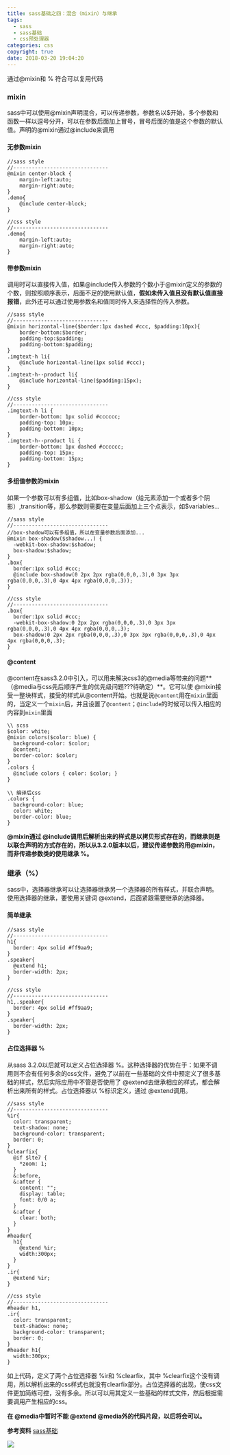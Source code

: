 ```yaml
---
title: sass基础之四：混合（mixin）与继承
tags:
  - sass
  - sass基础
  - css预处理器
categories: css
copyright: true
date: 2018-03-20 19:04:20
---
```

通过@mixin和 % 符合可以复用代码
<!--more-->
### mixin
sass中可以使用@mixin声明混合，可以传递参数，参数名以$开始，多个参数和函数一样以逗号分开，可以在参数后面加上冒号，冒号后面的值是这个参数的默认值。声明的@mixin通过@include来调用
#### 无参数mixin
```
//sass style
//-------------------------------
@mixin center-block {
    margin-left:auto;
    margin-right:auto;
}
.demo{
    @include center-block;
}

//css style
//-------------------------------
.demo{
    margin-left:auto;
    margin-right:auto;
}
```

#### 带参数mixin
调用时可以直接传入值，如果@include传入参数的个数小于@mixin定义的参数的个数，则按照顺序表示，后面不足的使用默认值，**假如未传入值且没有默认值直接报错**，此外还可以通过使用参数名和值同时传入来选择性的传入参数。

```
//sass style
//-------------------------------   
@mixin horizontal-line($border:1px dashed #ccc, $padding:10px){
    border-bottom:$border;
    padding-top:$padding;
    padding-bottom:$padding;  
}
.imgtext-h li{
    @include horizontal-line(1px solid #ccc);
}
.imgtext-h--product li{
    @include horizontal-line($padding:15px);
}

//css style
//-------------------------------
.imgtext-h li {
    border-bottom: 1px solid #cccccc;
    padding-top: 10px;
    padding-bottom: 10px;
}
.imgtext-h--product li {
    border-bottom: 1px dashed #cccccc;
    padding-top: 15px;
    padding-bottom: 15px;
}
```

#### 多组值参数的mixin
如果一个参数可以有多组值，比如box-shadow（给元素添加一个或者多个阴影）,transition等，那么参数则需要在变量后面加上三个点表示，如$variables...
```
//sass style
//-------------------------------   
//box-shadow可以有多组值，所以在变量参数后面添加...
@mixin box-shadow($shadow...) {
  -webkit-box-shadow:$shadow;
  box-shadow:$shadow;
}
.box{
  border:1px solid #ccc;
  @include box-shadow(0 2px 2px rgba(0,0,0,.3),0 3px 3px rgba(0,0,0,.3),0 4px 4px rgba(0,0,0,.3));
}

//css style
//-------------------------------
.box{
  border:1px solid #ccc;
  -webkit-box-shadow:0 2px 2px rgba(0,0,0,.3),0 3px 3px rgba(0,0,0,.3),0 4px 4px rgba(0,0,0,.3);
  box-shadow:0 2px 2px rgba(0,0,0,.3),0 3px 3px rgba(0,0,0,.3),0 4px 4px rgba(0,0,0,.3);
}
```

#### @content

@content在sass3.2.0中引入，可以用来解决css3的@media等带来的问题**（@media与css先后顺序产生的优先级问题???待确定）**。它可以使 @mixin接受一整块样式，接受的样式从@content开始。也就是说`@content`用在`mixin`里面的，当定义一个`mixin`后，并且设置了`@content`；`@include`的时候可以传入相应的内容到`mixin`里面

```
\\ scss
$color: white;
@mixin colors($color: blue) {
  background-color: $color;
  @content;
  border-color: $color;
}
.colors {
  @include colors { color: $color; }
}

\\ 编译后css
.colors {
  background-color: blue;
  color: white;
  border-color: blue;
}
```

**@mixin通过 @include调用后解析出来的样式是以拷贝形式存在的，而继承则是以联合声明的方式存在的，所以从3.2.0版本以后，建议传递参数的用@mixin，而非传递参数类的使用继承 %。**

### 继承（%）
sass中，选择器继承可以让选择器继承另一个选择器的所有样式，并联合声明。使用选择器的继承，要使用关键词 @extend，后面紧跟需要继承的选择器。

#### 简单继承
```
//sass style
//-------------------------------
h1{
  border: 4px solid #ff9aa9;
}
.speaker{
  @extend h1;
  border-width: 2px;
}

//css style
//-------------------------------
h1,.speaker{
  border: 4px solid #ff9aa9;
}
.speaker{
  border-width: 2px;
}
```

#### 占位选择器 %
从sass 3.2.0以后就可以定义占位选择器 %。这种选择器的优势在于：如果不调用则不会有任何多余的css文件，避免了以前在一些基础的文件中预定义了很多基础的样式，然后实际应用中不管是否使用了 @extend去继承相应的样式，都会解析出来所有的样式。占位选择器以 %标识定义，通过 @extend调用。
```
//sass style
//-------------------------------
%ir{
  color: transparent;
  text-shadow: none;
  background-color: transparent;
  border: 0;
}
%clearfix{
  @if $lte7 {
    *zoom: 1;
  }
  &:before,
  &:after {
    content: "";
    display: table;
    font: 0/0 a;
  }
  &:after {
    clear: both;
  }
}
#header{
  h1{
    @extend %ir;
    width:300px;
  }
}
.ir{
  @extend %ir;
}

//css style
//-------------------------------
#header h1,
.ir{
  color: transparent;
  text-shadow: none;
  background-color: transparent;
  border: 0;
}
#header h1{
  width:300px;
}
```
如上代码，定义了两个占位选择器 %ir和 %clearfix，其中 %clearfix这个没有调用，所以解析出来的css样式也就没有clearfix部分。占位选择器的出现，使css文件更加简练可控，没有多余。所以可以用其定义一些基础的样式文件，然后根据需要调用产生相应的css。

**在 @media中暂时不能 @extend @media外的代码片段，以后将会可以。**

**参考资料**
[sass基础](https://www.w3cplus.com/sassguide/syntax.html)

![](http://oankigr4l.bkt.clouddn.com/wexin.png)